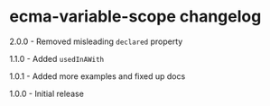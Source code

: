 # ecma-variable-scope changelog
2.0.0 - Removed misleading `declared` property

1.1.0 - Added `usedInAWith`

1.0.1 - Added more examples and fixed up docs

1.0.0 - Initial release
